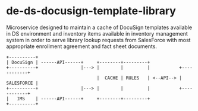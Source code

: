# de-ds-docusign-template-library

Microservice designed to maintain a cache of DocuSign templates available in DS environment and inventory items 
available in inventory management system in order to serve library lookup requests from SalesForce with most 
appropriate enrollment agreement and fact sheet documents.
    
    +----------+
    | DocuSign | ------API------+     +--------+---------+
    +----------+                |---> |        |         |           +------------+
                                      |  CACHE | RULES   | <--API--> | SALESFORCE |
    +----------+                |---> |        |         |           +------------+
    |   IMS    | ------API------+     +--------+---------+
    +----------+                              
    
